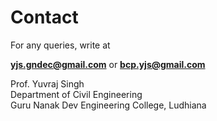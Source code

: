 # Contact

For any queries, write at

**yjs.gndec@gmail.com** or **bcp.yjs@gmail.com**

Prof. Yuvraj Singh  
Department of Civil Engineering  
Guru Nanak Dev Engineering College, Ludhiana
